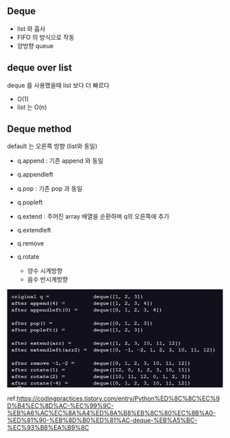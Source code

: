 ## Deque

- list 와 흡사
- FIFO 의 방식으로 작동
- 양방향 queue

## deque over list

deque 를 사용했을때 list 보다 더 빠르다

- O(1)
- list 는 O(n)

## Deque method

default 는 오른쪽 방향 (list와 동일)


- q.append : 기존 append 와 동일
- q.appendleft


- q.pop : 기존 pop 과 동일
- q.popleft


- q.extend : 주어진 array 배열을 순환하며 q의 오른쪽에 추가
- q.extendleft


- q.remove
- q.rotate
  - 양수 시계방향
  - 음수 반시계방향

<img src="./img/deque_result.png">


ref:https://codingpractices.tistory.com/entry/Python%ED%8C%8C%EC%9D%B4%EC%8D%AC-%EC%99%9C-%EB%A6%AC%EC%8A%A4%ED%8A%B8%EB%8C%80%EC%8B%A0-%ED%81%90-%EB%8D%B0%ED%81%AC-deque-%EB%A5%BC-%EC%93%B8%EA%B9%8C